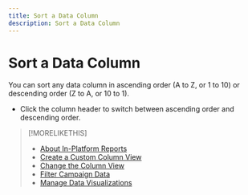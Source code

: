 ```yaml
---
title: Sort a Data Column
description: Sort a Data Column
---
```


# Sort a Data Column

You can sort any data column in ascending order (A to Z, or 1 to 10) or descending order (Z to A, or 10 to 1).

* Click the column header to switch between ascending order and descending order.

>[!MORELIKETHIS]
>
>* [About In-Platform Reports](campaign-reports-about.md)
>* [Create a Custom Column View](column-view-create.md)
>* [Change the Column View](column-view-change.md)
>* [Filter Campaign Data](campaign-data-filter.md)
>* [Manage Data Visualizations](campaign-data-visualization-manage.md)
